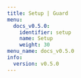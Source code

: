 ```yaml
---
title: Setup | Guard
menu:
  docs_v0.5.0:
    identifier: setup
    name: Setup
    weight: 30
menu_name: docs_v0.5.0
info:
  version: v0.5.0
---
```


